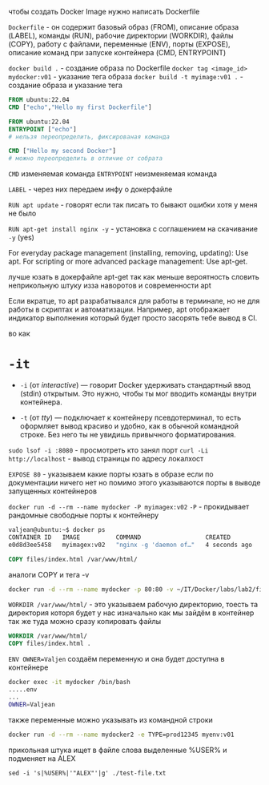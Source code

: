 чтобы создать Docker Image
нужно написать Dockerfile

`Dockerfile` - он содержит базовый образ (FROM), описание образа (LABEL), команды (RUN), рабочие директории (WORKDIR), файлы (COPY), работу с файлами, переменные (ENV), порты (EXPOSE), описание команд при запуске контейнера (CMD, ENTRYPOINT)

`docker build .` - создание образа по Dockerfile
`docker tag <image_id> mydocker:v01` - указание тега образа
`docker build -t myimage:v01 .` - создание образа и указание тега

```Dockerfile
FROM ubuntu:22.04
CMD ["echo","Hello my first Dockerfile"]
```

```Dockerfile
FROM ubuntu:22.04
ENTRYPOINT ["echo"] 
# нельзя переопределить, фиксированая команда

CMD ["Hello my second Docker"] 
# можно переопределить в отличие от собрата
```

`CMD` изменяемая команда
`ENTRYPOINT` неизменяемая команда

`LABEL` - через них передаем инфу о докерфайле

`RUN apt update` - говорят если так писать то бывают ошибки хотя у меня не было

`RUN apt-get install nginx -y` - установка с соглашением на скачивание `-y` (yes)

For everyday package management (installing, removing, updating): Use apt. 
For scripting or more advanced package management: Use apt-get. 

лучше юзать в докерфайле apt-get так как меньше вероятность словить неприкольную штуку изза наворотов и современности apt

Если вкратце, то apt разрабатывался для работы в терминале, но не для работы в скриптах и автоматизации. Например, apt отображает индикатор выполнения который будет просто засорять тебе вывод в CI.

во как

# `-it`
- `-i` (от _interactive_) — говорит Docker удерживать стандартный ввод (stdin) открытым. Это нужно, чтобы ты мог вводить команды внутри контейнера.
    
- `-t` (от _tty_) — подключает к контейнеру псевдотерминал, то есть оформляет вывод красиво и удобно, как в обычной командной строке. Без него ты не увидишь привычного форматирования.

`sudo lsof -i :8080` - просмотреть кто занял порт
`curl -Li http://localhost` - вывод страницы по адресу локалхост

`EXPOSE 80` - указываем какие порты юзать в образе 
если по документации ничего нет но помимо этого указываются порты в выводе запущенных контейнеров

`docker run -d --rm --name mydocker -P myimagex:v02`
`-P` - прокидывает рандомные свободные порты к контейнеру

```bash
valjean@ubuntu:~$ docker ps
CONTAINER ID   IMAGE          COMMAND                  CREATED         STATUS         PORTS                                                                                    NAMES
e0d8d3ee5458   myimagex:v02   "nginx -g 'daemon of…"   4 seconds ago   Up 4 seconds   0.0.0.0:32768->80/tcp, [::]:32768->80/tcp, 0.0.0.0:32769->443/tcp, [::]:32769->443/tcp   mydocker
```

```Dockerfile
COPY files/index.html /var/www/html/
```
аналоги COPY и тега -v
```bash
docker run -d --rm --name mydocker -p 80:80 -v ~/IT/Docker/labs/lab2/files:/var/www/html myimagex:v02
```

`WORKDIR /var/www/html/` - это указываем рабочую директорию, тоесть та директория которя будет у нас изначально как мы зайдём в контейнер так же туда можно сразу копировать файлы

```Dockerfile
WORKDIR /var/www/html/
COPY files/index.html .
```

`ENV OWNER=Valjen` создаём переменную и она будет доступна в контейнере
```bash
docker exec -it mydocker /bin/bash
.....env
...
OWNER=Valjean
```

также переменные можно указывать из командной строки
```bash
docker run -d --rm --name mydocker2 -e TYPE=prod12345 myenv:v01 
```

прикольная штука ищет в файле слова выделенные %USER% и подменяет на ALEX
```
sed -i 's|%USER%|'"ALEX"'|g' ./test-file.txt 
```